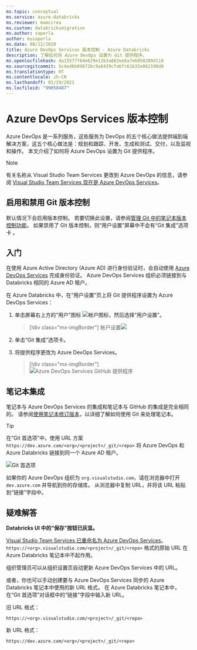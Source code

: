 ```yaml
---
ms.topic: conceptual
ms.service: azure-databricks
ms.reviewer: mamccrea
ms.custom: databricksmigration
ms.author: saperla
author: mssaperla
ms.date: 08/12/2020
title: Azure DevOps Services 版本控制 - Azure Databricks
description: 了解如何将 Azure DevOps 设置为 Git 提供程序。
ms.openlocfilehash: da15577f64e629e11b3a862ee6a7e6058209d110
ms.sourcegitcommit: 5c4ed6b098726c9a6439cfa6fc61b32e062198d0
ms.translationtype: HT
ms.contentlocale: zh-CN
ms.lasthandoff: 01/29/2021
ms.locfileid: "99058487"
---
```

# <a name="azure-devops-services-version-control"></a>Azure DevOps Services 版本控制

Azure DevOps 是一系列服务，这些服务为 DevOps 的五个核心做法提供端到端解决方案，这五个核心做法是：规划和跟踪、开发、生成和测试、交付，以及监视和操作。 本文介绍了如何将 Azure DevOps 设置为 Git 提供程序。

> [!NOTE]
>
> 有关名称从 Visual Studio Team Services 更改到 Azure DevOps 的信息，请参阅 [Visual Studio Team Services 现在是 Azure DevOps Services](/devops/user-guide/what-is-azure-devops?view=azure-devops#visual-studio-team-services-is-now-azure-devops-services)。

## <a name="enable-and-disable-git-versioning"></a>启用和禁用 Git 版本控制

默认情况下会启用版本控制。 若要切换此设置，请参阅[管理 Git 中的笔记本版本控制功能](../administration-guide/workspace/notebooks.md#manage-git-versioning)。 如果禁用了 Git 版本控制，则“用户设置”屏幕中不会有“Git 集成”选项卡 。

## <a name="get-started"></a>入门

在使用 Azure Active Directory (Azure AD) 进行身份验证时，会自动使用 [Azure DevOps Services](/devops/?view=vsts) 完成身份验证。 Azure DevOps Services 组织必须链接到与 Databricks 相同的 Azure AD 租户。

在 Azure Databricks 中，在“用户设置”页上将 Git 提供程序设置为 Azure DevOps Services：

1. 单击屏幕右上方的“用户”图标 ![帐户图标](../_static/images/icons/account-icon.png)，然后选择“用户设置”。

   > [!div class="mx-imgBorder"]
   > 帐户设置![](../_static/images/account-settings/user-settings.png)

2. 单击“Git 集成”选项卡。
3. 将提供程序更改为 Azure DevOps Services。

   > [!div class="mx-imgBorder"]
   > ![Azure DevOps Services GitHub 提供程序](../_static/images/version-control/devops-provider-credentials.png)

## <a name="notebook-integration"></a>笔记本集成

笔记本与 Azure DevOps Services 的集成和笔记本与 GitHub 的集成是完全相同的。 请参阅[使用笔记本修订版本](github-version-control.md#git-notebook)，以详细了解如何使用 Git 来处理笔记本。

> [!TIP]
>
> 在“Git 首选项”中，使用 URL 方案 `https://dev.azure.com/<org>/<project>/_git/<repo>` 将 Azure DevOps 和 Azure Databricks 链接到同一个 Azure AD 租户。
>
>   ![Git 首选项](../_static/images/version-control/git-preferences-azuredevops.png)
>
> 如果你的 Azure DevOps 组织为 `org.visualstudio.com`，请在浏览器中打开 `dev.azure.com` 并导航到你的存储库。 从浏览器中复制 URL，并将该 URL 粘贴到“链接”字段中。

## <a name="troubleshooting"></a>疑难解答

**Databricks UI 中的“保存”按钮已灰显。**

[Visual Studio Team Services 已重命名为 Azure DevOps Services](/devops/user-guide/what-is-azure-devops?view=azure-devops#visual-studio-team-services-is-now-azure-devops-services)。 `https://<org>.visualstudio.com/<project>/_git/<repo>` 格式的原始 URL 在 Azure Databricks 笔记本中不起作用。

组织管理员可以从组织设置页自动更新 Azure DevOps Services 中的 URL。

或者，你也可以手动创建要与 Azure DevOps Services 同步的 Azure Databricks 笔记本中使用的新 URL 格式。 在 Azure Databricks 笔记本中，在“Git 首选项”对话框中的“链接”字段中输入新 URL。

旧 URL 格式：

`https://<org>.visualstudio.com/<project>/_git/<repo>`

新 URL 格式：

`https://dev.azure.com/<org>/<project>/_git/<repo>`